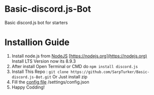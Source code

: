 # Basic-discord.js-Bot
Basic discord.js bot for starters

# Installion Guide
1) Install node.js from [NodeJS](https://nodejs.org) [https://nodejs.org](https://nodejs.org)
Install LTS Version now its 8.9.3
2) After install Open Terminal or CMD do `npm install discord.js`
3) Install This Repo : `git clone https://github.com/SarpTurker/Basic-discord.js-Bot.git` Or Just install zip
4) Fill the [config file](https://github.com/SarpTurker/Basic-discord.js-Bot/settings/config.json) /settings/config.json
5) Happy Codding!
